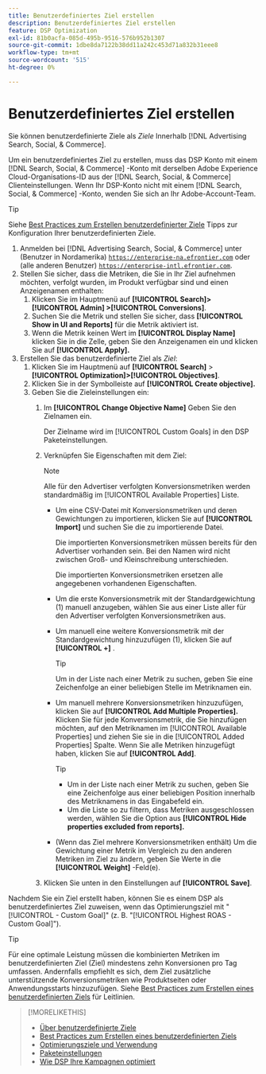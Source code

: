 ```yaml
---
title: Benutzerdefiniertes Ziel erstellen
description: Benutzerdefiniertes Ziel erstellen
feature: DSP Optimization
exl-id: 81b0acfa-085d-495b-9516-576b952b1307
source-git-commit: 1dbe8da7122b38dd11a242c453d71a832b31eee8
workflow-type: tm+mt
source-wordcount: '515'
ht-degree: 0%

---
```


# Benutzerdefiniertes Ziel erstellen

Sie können benutzerdefinierte Ziele als *Ziele* Innerhalb [!DNL Advertising Search, Social, & Commerce].

Um ein benutzerdefiniertes Ziel zu erstellen, muss das DSP Konto mit einem [!DNL Search, Social, & Commerce] -Konto mit derselben Adobe Experience Cloud-Organisations-ID aus der [!DNL Search, Social, & Commerce] Clienteinstellungen. Wenn Ihr DSP-Konto nicht mit einem [!DNL Search, Social, & Commerce] -Konto, wenden Sie sich an Ihr Adobe-Account-Team.

>[!TIP]
>
>Siehe [Best Practices zum Erstellen benutzerdefinierter Ziele](custom-goal-best-practices.md) Tipps zur Konfiguration Ihrer benutzerdefinierten Ziele.

1. Anmelden bei [!DNL Advertising Search, Social, & Commerce] unter (Benutzer in Nordamerika) [`https://enterprise-na.efrontier.com`](https://enterprise-na.efrontier.com) oder (alle anderen Benutzer) [`https://enterprise-intl.efrontier.com`](https://enterprise-intl.efrontier.com).
1. Stellen Sie sicher, dass die Metriken, die Sie in Ihr Ziel aufnehmen möchten, verfolgt wurden, im Produkt verfügbar sind und einen Anzeigenamen enthalten:
   1. Klicken Sie im Hauptmenü auf **[!UICONTROL Search]> [!UICONTROL Admin] >[!UICONTROL Conversions]**.
   1. Suchen Sie die Metrik und stellen Sie sicher, dass **[!UICONTROL Show in UI and Reports]** für die Metrik aktiviert ist.
   1. Wenn die Metrik keinen Wert im **[!UICONTROL Display Name]** klicken Sie in die Zelle, geben Sie den Anzeigenamen ein und klicken Sie auf **[!UICONTROL Apply].**
1. Erstellen Sie das benutzerdefinierte Ziel als *Ziel*:
   1. Klicken Sie im Hauptmenü auf **[!UICONTROL Search]** > **[!UICONTROL Optimization]>[!UICONTROL Objectives]**.
   1. Klicken Sie in der Symbolleiste auf **[!UICONTROL Create objective].**
   1. Geben Sie die Zieleinstellungen ein:
      1. Im **[!UICONTROL Change Objective Name]** Geben Sie den Zielnamen ein.

         Der Zielname wird im [!UICONTROL Custom Goals] in den DSP Paketeinstellungen.

      1. Verknüpfen Sie Eigenschaften mit dem Ziel:

         >[!NOTE]
         >
         > Alle für den Advertiser verfolgten Konversionsmetriken werden standardmäßig im [!UICONTROL Available Properties] Liste.

         * Um eine CSV-Datei mit Konversionsmetriken und deren Gewichtungen zu importieren, klicken Sie auf **[!UICONTROL Import]** und suchen Sie die zu importierende Datei.

           Die importierten Konversionsmetriken müssen bereits für den Advertiser vorhanden sein. Bei den Namen wird nicht zwischen Groß- und Kleinschreibung unterschieden.

           Die importierten Konversionsmetriken ersetzen alle angegebenen vorhandenen Eigenschaften.

         * Um die erste Konversionsmetrik mit der Standardgewichtung (1) manuell anzugeben, wählen Sie aus einer Liste aller für den Advertiser verfolgten Konversionsmetriken aus.

         * Um manuell eine weitere Konversionsmetrik mit der Standardgewichtung hinzuzufügen (1), klicken Sie auf **[!UICONTROL +]** .

           >[!TIP]
           >
           > Um in der Liste nach einer Metrik zu suchen, geben Sie eine Zeichenfolge an einer beliebigen Stelle im Metriknamen ein.

         * Um manuell mehrere Konversionsmetriken hinzuzufügen, klicken Sie auf **[!UICONTROL Add Multiple Properties].** Klicken Sie für jede Konversionsmetrik, die Sie hinzufügen möchten, auf den Metriknamen im [!UICONTROL Available Properties] und ziehen Sie sie in die [!UICONTROL Added Properties] Spalte. Wenn Sie alle Metriken hinzugefügt haben, klicken Sie auf **[!UICONTROL Add]**.

           >[!TIP]
           >
           >* Um in der Liste nach einer Metrik zu suchen, geben Sie eine Zeichenfolge aus einer beliebigen Position innerhalb des Metriknamens in das Eingabefeld ein.
           >* Um die Liste so zu filtern, dass Metriken ausgeschlossen werden, wählen Sie die Option aus **[!UICONTROL Hide properties excluded from reports].**

         * (Wenn das Ziel mehrere Konversionsmetriken enthält) Um die Gewichtung einer Metrik im Vergleich zu den anderen Metriken im Ziel zu ändern, geben Sie Werte in die **[!UICONTROL Weight]** -Feld(e).

      1. Klicken Sie unten in den Einstellungen auf **[!UICONTROL Save]**.

Nachdem Sie ein Ziel erstellt haben, können Sie es einem DSP als benutzerdefiniertes Ziel zuweisen, wenn das Optimierungsziel mit &quot;[!UICONTROL - Custom Goal]&quot; (z. B. &quot;[!UICONTROL Highest ROAS - Custom Goal]&quot;).

>[!TIP]
>
>Für eine optimale Leistung müssen die kombinierten Metriken im benutzerdefinierten Ziel (Ziel) mindestens zehn Konversionen pro Tag umfassen. Andernfalls empfiehlt es sich, dem Ziel zusätzliche unterstützende Konversionsmetriken wie Produktseiten oder Anwendungsstarts hinzuzufügen. Siehe [Best Practices zum Erstellen eines benutzerdefinierten Ziels](custom-goal-best-practices.md) für Leitlinien.

>[!MORELIKETHIS]
>
>* [Über benutzerdefinierte Ziele](custom-goal-about.md)
>* [Best Practices zum Erstellen eines benutzerdefinierten Ziels](custom-goal-best-practices.md)
>* [Optimierungsziele und Verwendung](optimization-goals.md)
>* [Paketeinstellungen](/help/dsp/campaign-management/packages/package-settings.md)
> * [Wie DSP Ihre Kampagnen optimiert](optimization-how-dsp-optimizes-campaigns.md)
